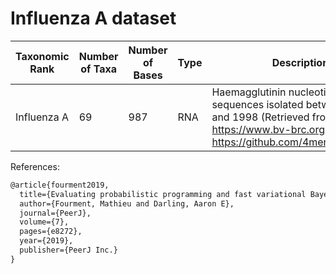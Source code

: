 # Influenza A dataset

| Taxonomic Rank | Number of Taxa | Number of Bases | Type | Description | Link |
| -------------- | -------------- | --------------- | ---- |------------ | ---- |
| Influenza A    | 69             | 987             | RNA  | Haemagglutinin nucleotide sequences isolated between 1981 and 1998 (Retrieved from <https://www.bv-brc.org> via <https://github.com/4ment/phylostan>). | [FASTA Link](<ttps://github.com/4ment/phylostan/blob/2ac68ac87cc6057efe556fa178fa391607ec5c3b/examples/fluA/fluA.fa> |

References:

```latex
@article{fourment2019,
  title={Evaluating probabilistic programming and fast variational Bayesian inference in phylogenetics},
  author={Fourment, Mathieu and Darling, Aaron E},
  journal={PeerJ},
  volume={7},
  pages={e8272},
  year={2019},
  publisher={PeerJ Inc.}
}
```

